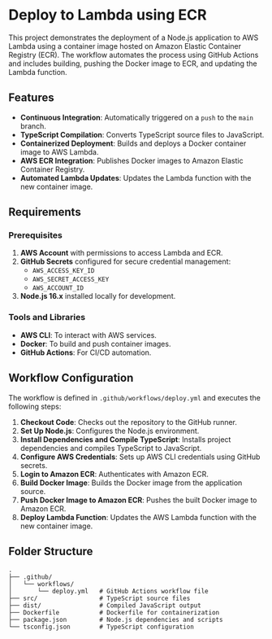 # Deploy to Lambda using ECR

This project demonstrates the deployment of a Node.js application to AWS Lambda using a container image hosted on Amazon Elastic Container Registry (ECR). The workflow automates the process using GitHub Actions and includes building, pushing the Docker image to ECR, and updating the Lambda function.

## Features

- **Continuous Integration**: Automatically triggered on a `push` to the `main` branch.
- **TypeScript Compilation**: Converts TypeScript source files to JavaScript.
- **Containerized Deployment**: Builds and deploys a Docker container image to AWS Lambda.
- **AWS ECR Integration**: Publishes Docker images to Amazon Elastic Container Registry.
- **Automated Lambda Updates**: Updates the Lambda function with the new container image.

## Requirements

### Prerequisites

1. **AWS Account** with permissions to access Lambda and ECR.
2. **GitHub Secrets** configured for secure credential management:
   - `AWS_ACCESS_KEY_ID`
   - `AWS_SECRET_ACCESS_KEY`
   - `AWS_ACCOUNT_ID`
3. **Node.js 16.x** installed locally for development.

### Tools and Libraries

- **AWS CLI**: To interact with AWS services.
- **Docker**: To build and push container images.
- **GitHub Actions**: For CI/CD automation.

## Workflow Configuration

The workflow is defined in `.github/workflows/deploy.yml` and executes the following steps:

1. **Checkout Code**: Checks out the repository to the GitHub runner.
2. **Set Up Node.js**: Configures the Node.js environment.
3. **Install Dependencies and Compile TypeScript**: Installs project dependencies and compiles TypeScript to JavaScript.
4. **Configure AWS Credentials**: Sets up AWS CLI credentials using GitHub secrets.
5. **Login to Amazon ECR**: Authenticates with Amazon ECR.
6. **Build Docker Image**: Builds the Docker image from the application source.
7. **Push Docker Image to Amazon ECR**: Pushes the built Docker image to Amazon ECR.
8. **Deploy Lambda Function**: Updates the AWS Lambda function with the new container image.

## Folder Structure

```plaintext
.
├── .github/
│   └── workflows/
│       └── deploy.yml   # GitHub Actions workflow file
├── src/                 # TypeScript source files
├── dist/                # Compiled JavaScript output
├── Dockerfile           # Dockerfile for containerization
├── package.json         # Node.js dependencies and scripts
└── tsconfig.json        # TypeScript configuration
